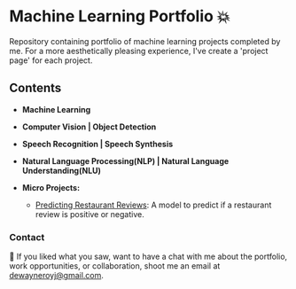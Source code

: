 # Machine Learning Portfolio :boom: 
Repository containing portfolio of machine learning projects completed by me. For a more aesthetically pleasing experience, I've create a 'project page' for each project. 
## Contents
* **Machine Learning**

* **Computer Vision | Object Detection**

* **Speech Recognition | Speech Synthesis**

* **Natural Language Processing(NLP) | Natural Language Understanding(NLU)**  
  
* **Micro Projects:**
  * [Predicting Restaurant Reviews](https://github.com/dewayneroy/natural-language-processing): A model to predict if a restaurant review is positive or negative.

### Contact
 :wave: If you liked what you saw, want to have a chat with me about the portfolio, work opportunities, or collaboration, shoot me an email at [dewayneroyj@gmail.com](dewayneroyj@gmail.com). 
